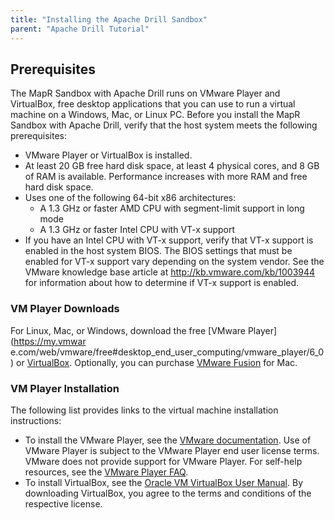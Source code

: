 ```yaml
---
title: "Installing the Apache Drill Sandbox"
parent: "Apache Drill Tutorial"
---
```

## Prerequisites

The MapR Sandbox with Apache Drill runs on VMware Player and VirtualBox, free
desktop applications that you can use to run a virtual machine on a Windows,
Mac, or Linux PC. Before you install the MapR Sandbox with Apache Drill,
verify that the host system meets the following prerequisites:

  * VMware Player or VirtualBox is installed.
  * At least 20 GB free hard disk space, at least 4 physical cores, and 8 GB of RAM is available. Performance increases with more RAM and free hard disk space.
  * Uses one of the following 64-bit x86 architectures:
    * A 1.3 GHz or faster AMD CPU with segment-limit support in long mode
    * A 1.3 GHz or faster Intel CPU with VT-x support
  * If you have an Intel CPU with VT-x support, verify that VT-x support is enabled in the host system BIOS. The BIOS settings that must be enabled for VT-x support vary depending on the system vendor. See the VMware knowledge base article at <http://kb.vmware.com/kb/1003944> for information about how to determine if VT-x support is enabled.

### VM Player Downloads

For Linux, Mac, or Windows, download the free [VMware Player](https://my.vmwar
e.com/web/vmware/free#desktop_end_user_computing/vmware_player/6_0) or
[VirtualBox](https://www.virtualbox.org/wiki/Downloads). Optionally, you can
purchase [VMware Fusion](http://www.vmware.com/products/fusion/) for Mac.

### VM Player Installation

The following list provides links to the virtual machine installation
instructions:

  * To install the VMware Player, see the [VMware documentation](http://www.vmware.com/support/pubs/player_pubs.html). Use of VMware Player is subject to the VMware Player end user license terms. VMware does not provide support for VMware Player. For self-help resources, see the [VMware Player FAQ](http://www.vmware.com/products/player/faqs.html).
  * To install VirtualBox, see the [Oracle VM VirtualBox User Manual](http://dlc.sun.com.edgesuite.net/virtualbox/4.3.4/UserManual.pdf). By downloading VirtualBox, you agree to the terms and conditions of the respective license.

